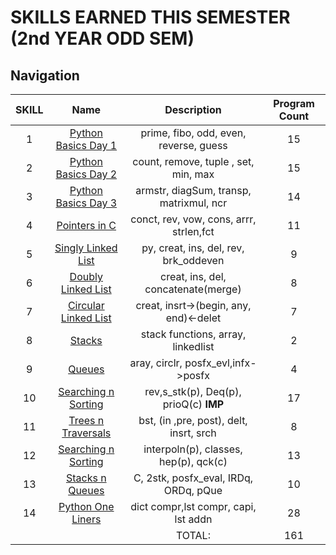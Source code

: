 # SKILLS EARNED THIS SEMESTER (2nd YEAR ODD SEM)

## Navigation

| SKILL |                 Name                  |               Description               | Program Count |
| :---: | :-----------------------------------: | :-------------------------------------: | :-----------: |
|   1   |  [Python Basics Day 1](SKILL_1_PBS/)  | prime, fibo, odd, even, reverse, guess  |      15       |
|   2   |  [Python Basics Day 2](SKILL_2_PBS/)  |  count, remove, tuple , set, min, max   |      15       |
|   3   |  [Python Basics Day 3](SKILL_3_PBS/)  | armstr, diagSum, transp, matrixmul, ncr |      14       |
|   4   |     [Pointers in C](SKILL_4_PTR/)     | conct, rev, vow, cons, arrr, strlen,fct |      11       |
|   5   |  [Singly Linked List](SKILL_5_SLL/)   |  py, creat, ins, del, rev, brk_oddeven  |       9       |
|   6   |  [Doubly Linked List](SKILL_6_DLL/)   |   creat, ins, del, concatenate(merge)   |       8       |
|   7   | [Circular Linked List](SKILL_7_CLL/)  | creat, insrt->(begin, any, end)<-delet  |       7       |
|   8   |        [Stacks](SKILL_8_STK/)         |   stack functions, array, linkedlist    |       2       |
|   9   |        [Queues](SKILL_9_QUE/)         |   aray, circlr, posfx_evl,infx->posfx   |       4       |
|  10   | [Searching n Sorting](SKILL_10_SORT/) | rev,s_stk(p), Deq(p), prioQ(c) **IMP**  |      17       |
|  11   | [Trees n Traversals](SKILL_11_TREE/)  | bst, (in ,pre, post), delt, insrt, srch |       8       |
|  12   | [Searching n Sorting](SKILL_12_SORT/) |  interpoln(p), classes, hep(p), qck(c)  |      13       |
|  13   | [Stacks n Queues](SKILL_13_STK_QUE/)  |  C, 2stk, posfx_eval, IRDq, ORDq, pQue  |      10       |
|  14   |   [Python One Liners](SKILL_14_PY/)   |  dict compr,lst compr, capi, lst addn   |      28       |
|       |                                       |                 TOTAL:                  |      161      |
